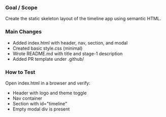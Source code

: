 ### Goal / Scope
Create the static skeleton layout of the timeline app using semantic HTML.

### Main Changes
- Added index.html with header, nav, section, and modal
- Created basic style.css (minimal)
- Wrote README.md with title and stage-1 description
- Added PR template under .github/

### How to Test
Open index.html in a browser and verify:
- Header with logo and theme toggle
- Nav container
- Section with id="timeline"
- Empty modal div is present
